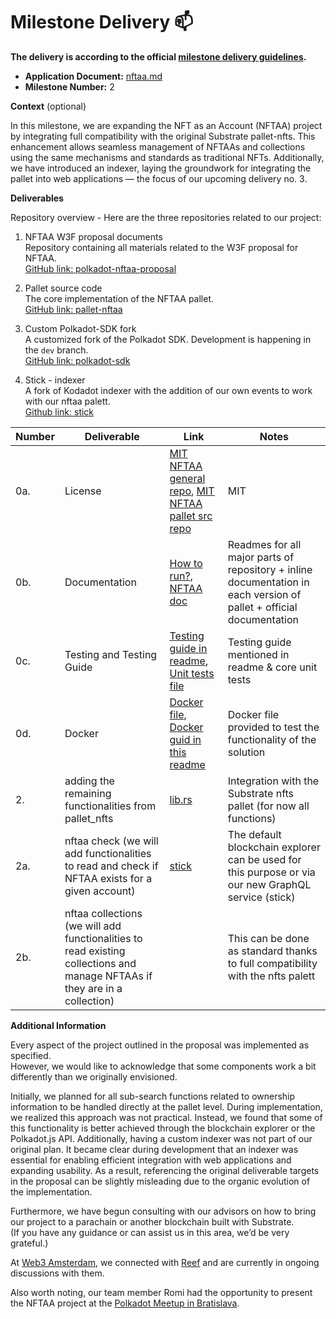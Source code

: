 # Milestone Delivery :mailbox:

**The delivery is according to the official [milestone delivery guidelines](https://github.com/w3f/Grants-Program/blob/master/docs/Support%20Docs/milestone-deliverables-guidelines.md).**  

* **Application Document:** [nftaa.md](https://github.com/w3f/Grants-Program/blob/master/applications/nftaa.md)
* **Milestone Number:** 2

**Context** (optional)

In this milestone, we are expanding the NFT as an Account (NFTAA) project by integrating full compatibility with the original Substrate pallet-nfts.
This enhancement allows seamless management of NFTAAs and collections using the same mechanisms and standards as traditional NFTs. 
Additionally, we have introduced an indexer, laying the groundwork for integrating the pallet into web applications — the focus of our upcoming delivery no. 3.

**Deliverables**

Repository overview - Here are the three repositories related to our project:

1. NFTAA W3F proposal documents <br>
   Repository containing all materials related to the W3F proposal for NFTAA. <br>
   [GitHub link: polkadot-nftaa-proposal](https://github.com/decenzio/polkadot-nftaa-proposal)

2. Pallet source code <br>
   The core implementation of the NFTAA pallet. <br>
   [GitHub link: pallet-nftaa](https://github.com/decenzio/pallet-nftaa)

3. Custom Polkadot-SDK fork <br>
   A customized fork of the Polkadot SDK. Development is happening in the `dev` branch. <br> 
   [GitHub link: polkadot-sdk](https://github.com/decenzio/polkadot-sdk)

4. Stick - indexer <br>
   A fork of Kodadot indexer with the addition of our own events to work with our nftaa palett. <br>
   [Github link: stick](https://github.com/decenzio/stick)

| Number | Deliverable                                                                                                                | Link                                                                                                                                                                                                  | Notes                                                                                                               |
|--------|----------------------------------------------------------------------------------------------------------------------------|-------------------------------------------------------------------------------------------------------------------------------------------------------------------------------------------------------|---------------------------------------------------------------------------------------------------------------------|
| 0a.    | License                                                                                                                    | [MIT NFTAA general repo](https://github.com/decenzio/polkadot-nftaa-proposal/blob/main/LICENSE), [MIT NFTAA pallet src repo](https://github.com/decenzio/nftaa/blob/main/LICENSE)                     | MIT                                                                                                                 | 
| 0b.    | Documentation                                                                                                              | [How to run?](https://github.com/decenzio/polkadot-nftaa-proposal/blob/main/README.md#how-to-run), [NFTAA doc](https://github.com/decenzio/nftaa/blob/main/README.md)                                 | Readmes for all major parts of repository + inline documentation in each version of pallet + official documentation | 
| 0c.    | Testing and Testing Guide                                                                                                  | [Testing guide in readme](https://github.com/decenzio/polkadot-nftaa-proposal/blob/main/README.md#testing), [Unit tests file](https://github.com/decenzio/nftaa/blob/main/src/tests.rs)               | Testing guide mentioned in readme & core unit tests                                                                 | 
| 0d.    | Docker                                                                                                                     | [Docker file](https://github.com/decenzio/polkadot-nftaa-proposal/blob/main/Dockerfile), [Docker guid in this readme](https://github.com/decenzio/polkadot-nftaa-proposal/blob/main/README.md#docker) | Docker file provided to test the functionality of the solution                                                      | 
| 2.     | adding the remaining functionalities from pallet_nfts                                                                      | [lib.rs](https://github.com/decenzio/nftaa/blob/main/src/lib.rs)                                                                                                                                      | Integration with the Substrate nfts pallet (for now all functions)                                                  |
| 2a.    | nftaa check (we will add functionalities to read and check if NFTAA exists for a given account)                            | [stick](https://github.com/decenzio/stick)                                                                                                                                                            | The default blockchain explorer can be used for this purpose or via our new GraphQL service (stick)                 |
| 2b.    | nftaa collections (we will add functionalities to read existing collections and manage NFTAAs if they are in a collection) |                                                                                                                                                                                                       | This can be done as standard thanks to full compatibility with the nfts palett                                      |

**Additional Information**

Every aspect of the project outlined in the proposal was implemented as specified.  
However, we would like to acknowledge that some components work a bit differently than we originally envisioned.

Initially, we planned for all sub-search functions related to ownership information to be handled directly at the pallet level. 
During implementation, we realized this approach was not practical. 
Instead, we found that some of this functionality is better achieved through the blockchain explorer or the Polkadot.js API.
Additionally, having a custom indexer was not part of our original plan. It became clear during development that an indexer was essential for enabling efficient integration with web applications and expanding usability.
As a result, referencing the original deliverable targets in the proposal can be slightly misleading due to the organic evolution of the implementation.

Furthermore, we have begun consulting with our advisors on how to bring our project to a parachain or another blockchain built with Substrate.  
(If you have any guidance or can assist us in this area, we’d be very grateful.)

At [Web3 Amsterdam](https://web3amsterdam.com), we connected with [Reef](https://docs.reef.io/) and are currently in ongoing discussions with them.

Also worth noting, our team member Romi had the opportunity to present the NFTAA project at the [Polkadot Meetup in Bratislava](https://lu.ma/o3fjdib9).
